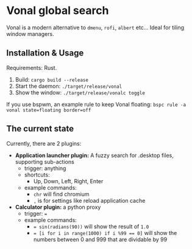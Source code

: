 # Vonal global search

Vonal is a modern alternative to `dmenu`, `rofi`, `albert` etc... 
Ideal for tiling window managers.

## Installation & Usage

Requirements: Rust.

1. Build: `cargo build --release`
2. Start the daemon: `./target/release/vonal` 
3. Show the window: `./target/release/vonalc toggle` 

If you use bspwm, an example rule to keep Vonal floating:
`bspc rule -a vonal state=floating border=off`

## The current state

Currently, there are 2 plugins:
 - **Application launcher plugin:** A fuzzy search for .desktop files, supporting sub-actions
    - trigger: anything
    - shortcuts:
        - Up, Down, Left, Right, Enter
    - example commands:
        - `chr` will find chromium
        - `,` is for settings like reload application cache
 - **Calculator plugin:** a python proxy
    - trigger: `=`
    - example commands:
        - `= sin(radians(90))` will show the result of `1.0`
        - `= [i for i in range(1000) if i %99 == 0]` will show the numbers between 0 and 999 that are dividable by 99

